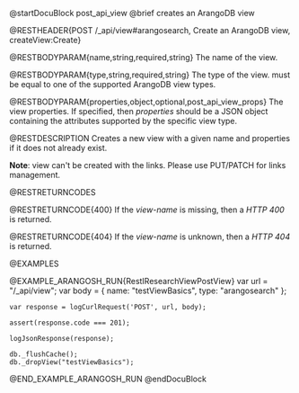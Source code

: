 @startDocuBlock post_api_view
@brief creates an ArangoDB view

@RESTHEADER{POST /_api/view#arangosearch, Create an ArangoDB view, createView:Create}

@RESTBODYPARAM{name,string,required,string}
The name of the view.

@RESTBODYPARAM{type,string,required,string}
The type of the view. must be equal to one of the supported ArangoDB view
types.

@RESTBODYPARAM{properties,object,optional,post_api_view_props}
The view properties. If specified, then *properties* should be a JSON object
containing the attributes supported by the specific view type.

@RESTDESCRIPTION
Creates a new view with a given name and properties if it does not already
exist.

**Note**: view can't be created with the links. Please use PUT/PATCH
for links management.

@RESTRETURNCODES

@RESTRETURNCODE{400}
If the *view-name* is missing, then a *HTTP 400* is
returned.

@RESTRETURNCODE{404}
If the *view-name* is unknown, then a *HTTP 404* is returned.

@EXAMPLES

@EXAMPLE_ARANGOSH_RUN{RestIResearchViewPostView}
    var url = "/_api/view";
    var body = {
      name: "testViewBasics",
      type: "arangosearch"
    };

    var response = logCurlRequest('POST', url, body);

    assert(response.code === 201);

    logJsonResponse(response);

    db._flushCache();
    db._dropView("testViewBasics");
@END_EXAMPLE_ARANGOSH_RUN
@endDocuBlock
